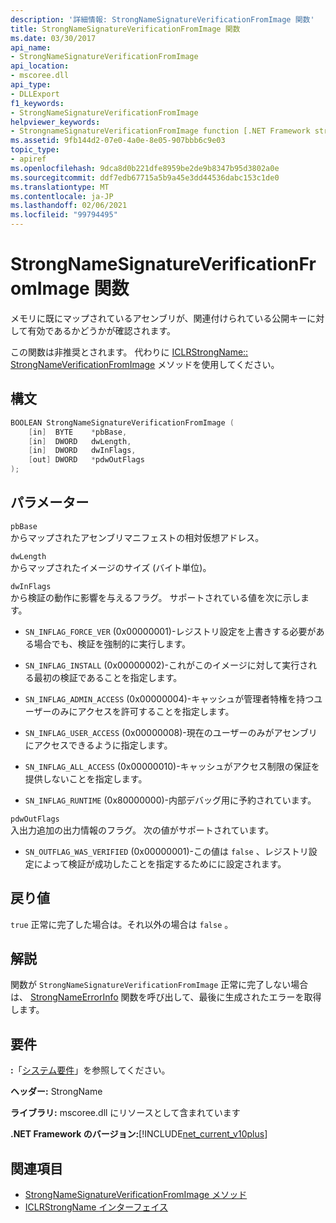 ```yaml
---
description: '詳細情報: StrongNameSignatureVerificationFromImage 関数'
title: StrongNameSignatureVerificationFromImage 関数
ms.date: 03/30/2017
api_name:
- StrongNameSignatureVerificationFromImage
api_location:
- mscoree.dll
api_type:
- DLLExport
f1_keywords:
- StrongNameSignatureVerificationFromImage
helpviewer_keywords:
- StrongnameSignatureVerificationFromImage function [.NET Framework strong naming]
ms.assetid: 9fb144d2-07e0-4a0e-8e05-907bbb6c9e03
topic_type:
- apiref
ms.openlocfilehash: 9dca8d0b221dfe8959be2de9b8347b95d3802a0e
ms.sourcegitcommit: ddf7edb67715a5b9a45e3dd44536dabc153c1de0
ms.translationtype: MT
ms.contentlocale: ja-JP
ms.lasthandoff: 02/06/2021
ms.locfileid: "99794495"
---
```

# <a name="strongnamesignatureverificationfromimage-function"></a>StrongNameSignatureVerificationFromImage 関数

メモリに既にマップされているアセンブリが、関連付けられている公開キーに対して有効であるかどうかが確認されます。  
  
 この関数は非推奨とされます。 代わりに [ICLRStrongName:: StrongNameVerificationFromImage](../hosting/iclrstrongname-strongnamesignatureverificationfromimage-method.md) メソッドを使用してください。  
  
## <a name="syntax"></a>構文  
  
```cpp  
BOOLEAN StrongNameSignatureVerificationFromImage (  
    [in]  BYTE    *pbBase,  
    [in]  DWORD   dwLength,  
    [in]  DWORD   dwInFlags,  
    [out] DWORD   *pdwOutFlags  
);  
```  
  
## <a name="parameters"></a>パラメーター  

 `pbBase`  
 からマップされたアセンブリマニフェストの相対仮想アドレス。  
  
 `dwLength`  
 からマップされたイメージのサイズ (バイト単位)。  
  
 `dwInFlags`  
 から検証の動作に影響を与えるフラグ。 サポートされている値を次に示します。  
  
- `SN_INFLAG_FORCE_VER` (0x00000001)-レジストリ設定を上書きする必要がある場合でも、検証を強制的に実行します。  
  
- `SN_INFLAG_INSTALL` (0x00000002)-これがこのイメージに対して実行される最初の検証であることを指定します。  
  
- `SN_INFLAG_ADMIN_ACCESS` (0x00000004)-キャッシュが管理者特権を持つユーザーのみにアクセスを許可することを指定します。  
  
- `SN_INFLAG_USER_ACCESS` (0x00000008)-現在のユーザーのみがアセンブリにアクセスできるように指定します。  
  
- `SN_INFLAG_ALL_ACCESS` (0x00000010)-キャッシュがアクセス制限の保証を提供しないことを指定します。  
  
- `SN_INFLAG_RUNTIME` (0x80000000)-内部デバッグ用に予約されています。  
  
 `pdwOutFlags`  
 入出力追加の出力情報のフラグ。 次の値がサポートされています。  
  
- `SN_OUTFLAG_WAS_VERIFIED` (0x00000001)-この値は `false` 、レジストリ設定によって検証が成功したことを指定するためにに設定されます。  
  
## <a name="return-value"></a>戻り値  

 `true` 正常に完了した場合は。それ以外の場合は `false` 。  
  
## <a name="remarks"></a>解説  

 関数が `StrongNameSignatureVerificationFromImage` 正常に完了しない場合は、 [StrongNameErrorInfo](strongnameerrorinfo-function.md) 関数を呼び出して、最後に生成されたエラーを取得します。  
  
## <a name="requirements"></a>要件  

 **:**「[システム要件](../../get-started/system-requirements.md)」を参照してください。  
  
 **ヘッダー:** StrongName  
  
 **ライブラリ:** mscoree.dll にリソースとして含まれています  
  
 **.NET Framework のバージョン:**[!INCLUDE[net_current_v10plus](../../../../includes/net-current-v10plus-md.md)]  
  
## <a name="see-also"></a>関連項目

- [StrongNameSignatureVerificationFromImage メソッド](../hosting/iclrstrongname-strongnamesignatureverificationfromimage-method.md)
- [ICLRStrongName インターフェイス](../hosting/iclrstrongname-interface.md)
